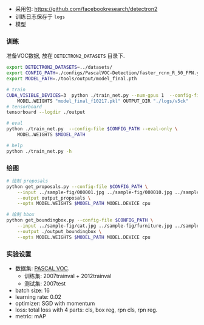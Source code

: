 
- 采用包: <https://github.com/facebookresearch/detectron2>
- 训练日志保存于 `logs`
- 模型

### 训练

准备VOC数据, 放在 `DETECTRON2_DATASETS` 目录下.

```sh
export DETECTRON2_DATASETS=../datasets/
export CONFIG_PATH=./configs/PascalVOC-Detection/faster_rcnn_R_50_FPN.yaml
export MODEL_PATH=./tools/output/model_final.pth

# train
CUDA_VISIBLE_DEVICES=3  python ./train_net.py --num-gpus 1  --config-file $CONFIG_PATH --resume \
    MODEL.WEIGHTS "model_final_f10217.pkl" OUTPUT_DIR "./logs/v5ck"
# tensorboard
tensorboard --logdir ./output

# eval
python ./train_net.py  --config-file $CONFIG_PATH --eval-only \
    MODEL.WEIGHTS $MODEL_PATH

# help
python ./train_net.py -h
```

### 绘图

```sh
# 绘制 proposals
python get_proposals.py --config-file $CONFIG_PATH \
    --input ../sample-fig/000001.jpg ../sample-fig/000010.jpg ../sample-fig/000040.jpg ../sample-fig/000080.jpg \
    --output output_proposals \
    --opts MODEL.WEIGHTS $MODEL_PATH MODEL.DEVICE cpu

# 绘制 bbox
python get_boundingbox.py --config-file $CONFIG_PATH \
    --input ../sample-fig/cat.jpg ../sample-fig/furniture.jpg ../sample-fig/persons.jpg \
    --output ./output_boundingbox \
    --opts MODEL.WEIGHTS $MODEL_PATH MODEL.DEVICE cpu
```

### 实验设置

- 数据集: [PASCAL VOC](http://host.robots.ox.ac.uk/pascal/VOC/index.html).
    - 训练集: 2007trainval + 2012trainval
    - 测试集: 2007test
- batch size: 16
- learning rate: 0.02
- optimizer: SGD with momentum
- loss: total loss with 4 parts: cls, box reg, rpn cls, rpn reg.
- metric: mAP
